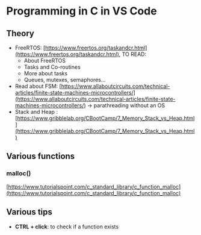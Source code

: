 # Programming in C in VS Code

## Theory

- FreeRTOS: [https://www.freertos.org/taskandcr.html](https://www.freertos.org/taskandcr.html), TO READ:
  - About FreeRTOS
  - Tasks and Co-routines
  - More about tasks
  - Queues, mutexes, semaphores...
- Read about FSM: [https://www.allaboutcircuits.com/technical-articles/finite-state-machines-microcontrollers/](https://www.allaboutcircuits.com/technical-articles/finite-state-machines-microcontrollers/) -> parathreading without an OS
- Stack and Heap : [https://www.gribblelab.org/CBootCamp/7_Memory_Stack_vs_Heap.html](https://www.gribblelab.org/CBootCamp/7_Memory_Stack_vs_Heap.html)


## Various functions

### malloc()

[https://www.tutorialspoint.com/c_standard_library/c_function_malloc](https://www.tutorialspoint.com/c_standard_library/c_function_malloc)

## Various tips

- **CTRL + click**: to check if a function exists
